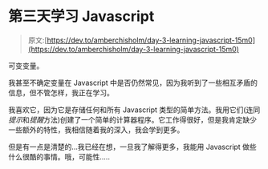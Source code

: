 # 第三天学习 Javascript

> 原文:[https://dev.to/amberchisholm/day-3-learning-javascript-15m0](https://dev.to/amberchisholm/day-3-learning-javascript-15m0)

可变变量。

我甚至不确定变量在 Javascript 中是否仍然常见，因为我听到了一些相互矛盾的信息，但不管怎样，我正在学习。

我喜欢它，因为它是存储任何和所有 Javascript 类型的简单方法。我用它们(连同*提示*和*提醒*方法)创建了一个简单的计算器程序。它工作得很好，但是我肯定缺少一些额外的特性，我相信随着我的深入，我会学到更多。

但是有一点是清楚的...我已经在想，一旦我了解得更多，我能用 Javascript 做些什么很酷的事情。哦，可能性.....
